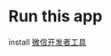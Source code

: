 # Run this app
install  [微信开发者工具](https://developers.weixin.qq.com/miniprogram/dev/devtools/download.html)
